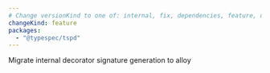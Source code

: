 ```yaml
---
# Change versionKind to one of: internal, fix, dependencies, feature, deprecation, breaking
changeKind: feature
packages:
  - "@typespec/tspd"
---
```


Migrate internal decorator signature generation to alloy
